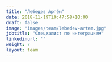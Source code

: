 ```yaml
---
title: "Лебедев Артём"
date: 2018-11-19T10:47:58+10:00
draft: false
image: "images/team/lebedev-artem.jpg"
jobtitle: "Специалист по интеграциям"
linkedinurl: ""
weight: 7
layout: team
---
```


